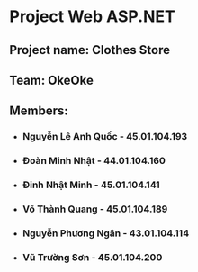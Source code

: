 # Project Web ASP.NET

## Project name: Clothes Store

## Team: OkeOke

## Members:
- ### Nguyễn Lê Anh Quốc - 45.01.104.193
- ### Đoàn Minh Nhật - 44.01.104.160
- ### Đinh Nhật Minh - 45.01.104.141
- ### Võ Thành Quang - 45.01.104.189
- ### Nguyễn Phương Ngân - 43.01.104.114
- ### Vũ Trường Sơn - 45.01.104.200

